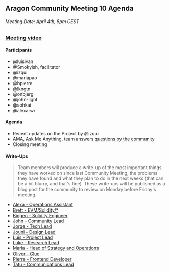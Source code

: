 ## Aragon Community Meeting 10 Agenda

###### Meeting Date: April 4th, 5pm CEST
### [Meeting video](https://www.youtube.com/AragonProject)

#### Participants
- @luisivan
- @Smokyish, facilitator
- @izqui
- @mariapao
- @bpierre
- @lkngtn
- @onbjerg
- @john-light
- @sohkai
- @alexarwr

#### Agenda
- Recent updates on the Project by @izqui
- AMA, Ask Me Anything, team answers [questions by the community](https://www.reddit.com/r/aragonproject/comments/890hqy/aragon_community_meeting_10_ama_thread/)
- Closing meeting

#### Write-Ups
> Team members will produce a write-up of the most important things they have worked on since last Community Meeting, the problems they have found and what they plan to do in the next weeks (that can be a bit blurry, and that's fine). These write-ups will be published as a blog post for the community to review on Monday before Friday's meeting.

- [Alexa - Operations Assistant](write-ups/cm10/alexa.md)
- [Brett - EVM/Solidity/\*](write-ups/cm10/brett.md)
- [Bingen - Solidity Engineer](write-ups/cm10/bingen.md)
- [John - Community Lead](write-ups/cm10/light.md)
- [Jorge - Tech Lead](write-ups/cm10/jorge.md)
- [Jouni - Design Lead](write-ups/cm10/jouni.md)
- [Luis - Project Lead](write-ups/cm10/luis.md)
- [Luke - Research Lead](write-ups/cm10/luke.md)
- [Maria - Head of Strategy and Operations](write-ups/cm10/maria.md)
- [Oliver - Glue](write-ups/cm10/oliver.md)
- [Pierre - Frontend Developer](write-ups/cm10/pierre.md)
- [Tatu - Communications Lead](write-ups/cm10/tatu.md)
